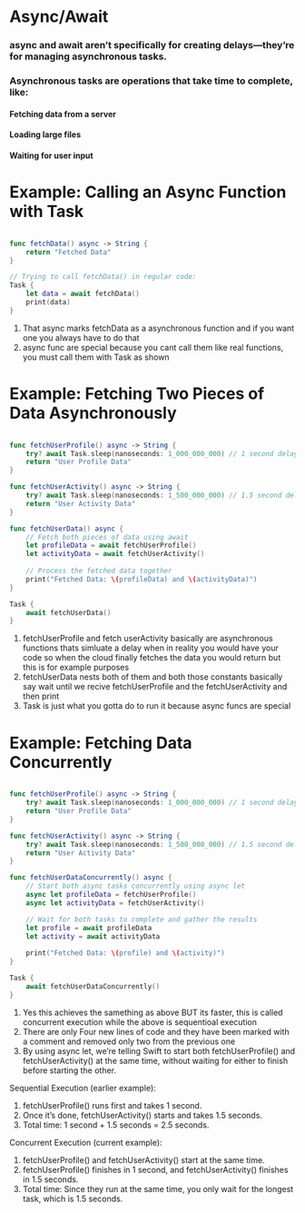 # Async/Await

### async and await aren’t specifically for creating delays—they’re for managing asynchronous tasks.

### Asynchronous tasks are operations that take time to complete, like:

#### Fetching data from a server

#### Loading large files

#### Waiting for user input


# Example: Calling an Async Function with Task

```swift

func fetchData() async -> String {
    return "Fetched Data"
}

// Trying to call fetchData() in regular code:
Task {
    let data = await fetchData()
    print(data)
}

```

1. That async marks fetchData as a asynchronous function and if you want one you always have to do that
2. async func are special because you cant call them like real functions, you must call them with Task as shown

# Example: Fetching Two Pieces of Data Asynchronously

```swift

func fetchUserProfile() async -> String {
    try? await Task.sleep(nanoseconds: 1_000_000_000) // 1 second delay
    return "User Profile Data"
}

func fetchUserActivity() async -> String {
    try? await Task.sleep(nanoseconds: 1_500_000_000) // 1.5 second delay
    return "User Activity Data"
}

func fetchUserData() async {
    // Fetch both pieces of data using await
    let profileData = await fetchUserProfile()
    let activityData = await fetchUserActivity()
    
    // Process the fetched data together
    print("Fetched Data: \(profileData) and \(activityData)")
}

Task {
    await fetchUserData()
}


```
1. fetchUserProfile and fetch userActivity basically are asynchronous functions thats simluate a delay when in reality you would have your code so when the cloud finally fetches the data you would return but this is for example purposes
2. fetchUserData nests both of them and both those constants basically say wait until we recive fetchUserProfile and the fetchUserActivity and then print
3. Task is just what you gotta do to run it because async funcs are special

# Example: Fetching Data Concurrently


```swift

func fetchUserProfile() async -> String {
    try? await Task.sleep(nanoseconds: 1_000_000_000) // 1 second delay
    return "User Profile Data"
}

func fetchUserActivity() async -> String {
    try? await Task.sleep(nanoseconds: 1_500_000_000) // 1.5 second delay
    return "User Activity Data"
}

func fetchUserDataConcurrently() async {
    // Start both async tasks concurrently using async let
    async let profileData = fetchUserProfile()
    async let activityData = fetchUserActivity()

    // Wait for both tasks to complete and gather the results
    let profile = await profileData
    let activity = await activityData
    
    print("Fetched Data: \(profile) and \(activity)")
}

Task {
    await fetchUserDataConcurrently()
}
```

1. Yes this achieves the samething as above BUT its faster, this is called concurrent execution while the above is sequentioal execution
2. There are only Four new lines of code and they have been marked with a comment and removed only two from the previous one
3. By using async let, we’re telling Swift to start both fetchUserProfile() and fetchUserActivity() at the same time, without waiting for either to finish before starting the other.


Sequential Execution (earlier example):

1. fetchUserProfile() runs first and takes 1 second.
2. Once it’s done, fetchUserActivity() starts and takes 1.5 seconds.
3. Total time: 1 second + 1.5 seconds = 2.5 seconds.

   
Concurrent Execution (current example):

1. fetchUserProfile() and fetchUserActivity() start at the same time.
2. fetchUserProfile() finishes in 1 second, and fetchUserActivity() finishes in 1.5 seconds.
3. Total time: Since they run at the same time, you only wait for the longest task, which is 1.5 seconds.

